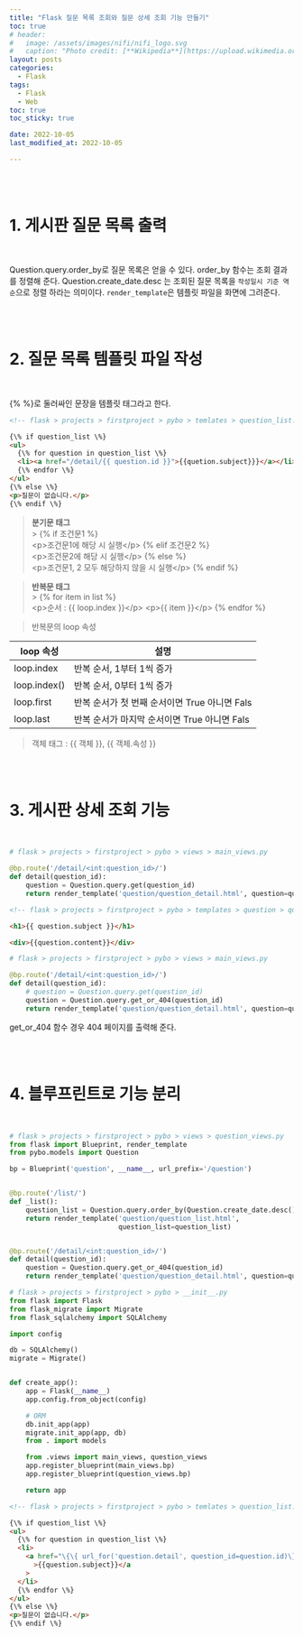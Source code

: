 ```yaml
---
title: "Flask 질문 목록 조회와 질문 상세 조회 기능 만들기"
toc: true
# header:
#   image: /assets/images/nifi/nifi_logo.svg
#   caption: "Photo credit: [**Wikipedia**](https://upload.wikimedia.org/wikipedia/commons/f/ff/Apache-nifi-logo.svg)"
layout: posts
categories:
  - Flask
tags:
  - Flask
  - Web
toc: true
toc_sticky: true

date: 2022-10-05
last_modified_at: 2022-10-05

---
```


<br><br>

# 1. 게시판 질문 목록 출력

<br>

Question.query.order_by로 질문 목록은 얻을 수 있다. order_by 함수는 조회 결과를 정렬해 준다.
Question.create_date.desc 는 조회된 질문 목록을 `작성일시 기준 역순`으로 정렬 하라는 의미이다.
`render_template`은 템플릿 파일을 화면에 그려준다.
<!--
```python
# main_views.py

from flask import Blueprint, render_template
from pybo.models import Question

bp = Blueprint('main', __name__, url_prefix='/')


@bp.route('/hello')
def hello_pybo():
    return 'Hello, Pybo!'


@bp.route('/')
def index():
    question_list = Question.query.order_by(Question.create_date.desc())
    return render_template('question/question_list.html',
                           question_list=question_list)
```
-->
<br><br>

# 2. 질문 목록 템플릿 파일 작성

<br>

{\% \%}로 둘러싸인 문장을 템플릿 태그라고 한다.

```html
<!-- flask > projects > firstproject > pybo > temlates > question_list.html -->

{\% if question_list \%}
<ul>
  {\% for question in question_list \%}
  <li><a href="/detail/{{ question.id }}">{{quetion.subject}}}</a></li>
  {\% endfor \%}
</ul>
{\% else \%}
<p>질문이 없습니다.</p>
{\% endif \%}
```

> <b>분기문 태그</b> <br> > {\% if 조건문1 \%} <br> \<p>조건문1에 해당 시 실행\</p>
> {\% elif 조건문2 \%} <br> \<p>조건문2에 해당 시 실행\</p>
> {\% else \%} <br> \<p>조건문1, 2 모두 해당하지 않을 시 실행\</p>
> {\% endif \%}

> <b>반복문 태그</b> <br> > {\% for item in list \%} <br> \<p>순서 : {{ loop.index }}\</p>
> \<p>{{ item }}\</p>
> {\% endfor \%}

> 반복문의 loop 속성

<table>
  <thead>
    <th colspan=1> loop 속성 </th>
    <th colspan=1> 설명 </th>
  </thead>
  <body>
    <tr>
      <td>loop.index</td>
      <td>반복 순서, 1부터 1씩 증가</td>
    </tr>
    <tr>
      <td>loop.index()</td>
      <td>반복 순서, 0부터 1씩 증가</td>
    </tr>
    <tr>
      <td>loop.first</td>
      <td>반복 순서가 첫 번째 순서이면 True 아니면 Fals</td>
    </tr>
    <tr>
      <td>loop.last</td>
      <td>반복 순서가 마지막 순서이면 True 아니면 Fals</td>
    </tr>
  </body>
</table>

> 객체 태그 : \{\{ 객체 \}\}, \{\{ 객체.속성 \}\}

<br><br>

# 3. 게시판 상세 조회 기능

<br>

```python
# flask > projects > firstproject > pybo > views > main_views.py

@bp.route('/detail/<int:question_id>/')
def detail(question_id):
    question = Question.query.get(question_id)
    return render_template('question/question_detail.html', question=question)
```

```html
<!-- flask > projects > firstproject > pybo > templates > question > question_detail.html -->

<h1>{{ question.subject }}</h1>

<div>{{question.content}}</div>
```

```python
# flask > projects > firstproject > pybo > views > main_views.py

@bp.route('/detail/<int:question_id>/')
def detail(question_id):
    # question = Question.query.get(question_id)
    question = Question.query.get_or_404(question_id)
    return render_template('question/question_detail.html', question=question)
```

get_or_404 함수 경우 404 페이지를 출력해 준다.

<br><br>

# 4. 블루프린트로 기능 분리

<br>

```python
# flask > projects > firstproject > pybo > views > question_views.py
from flask import Blueprint, render_template
from pybo.models import Question

bp = Blueprint('question', __name__, url_prefix='/question')


@bp.route('/list/')
def _list():
    question_list = Question.query.order_by(Question.create_date.desc())
    return render_template('question/question_list.html',
                           question_list=question_list)


@bp.route('/detail/<int:question_id>/')
def detail(question_id):
    question = Question.query.get_or_404(question_id)
    return render_template('question/question_detail.html', question=question)
```

```python
# flask > projects > firstproject > pybo > __init__.py
from flask import Flask
from flask_migrate import Migrate
from flask_sqlalchemy import SQLAlchemy

import config

db = SQLAlchemy()
migrate = Migrate()


def create_app():
    app = Flask(__name__)
    app.config.from_object(config)

    # ORM
    db.init_app(app)
    migrate.init_app(app, db)
    from . import models

    from .views import main_views, question_views
    app.register_blueprint(main_views.bp)
    app.register_blueprint(question_views.bp)

    return app
```

```HTML
<!-- flask > projects > firstproject > pybo > temlates > question_list.html -->

{\% if question_list \%}
<ul>
  {\% for question in question_list \%}
  <li>
    <a href="\{\{ url_for('question.detail', question_id=question.id)\}\}"
      >{{question.subject}}</a
    >
  </li>
  {\% endfor \%}
</ul>
{\% else \%}
<p>질문이 없습니다.</p>
{\% endif \%}
```
